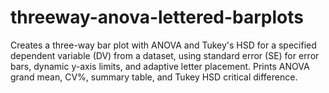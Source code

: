 # threeway-anova-lettered-barplots
Creates a three-way bar plot with ANOVA and Tukey's HSD for a specified dependent variable (DV) from a dataset, using standard  error (SE) for error bars, dynamic y-axis limits, and adaptive  letter placement. Prints ANOVA grand mean, CV%, summary table, and Tukey HSD critical difference.
